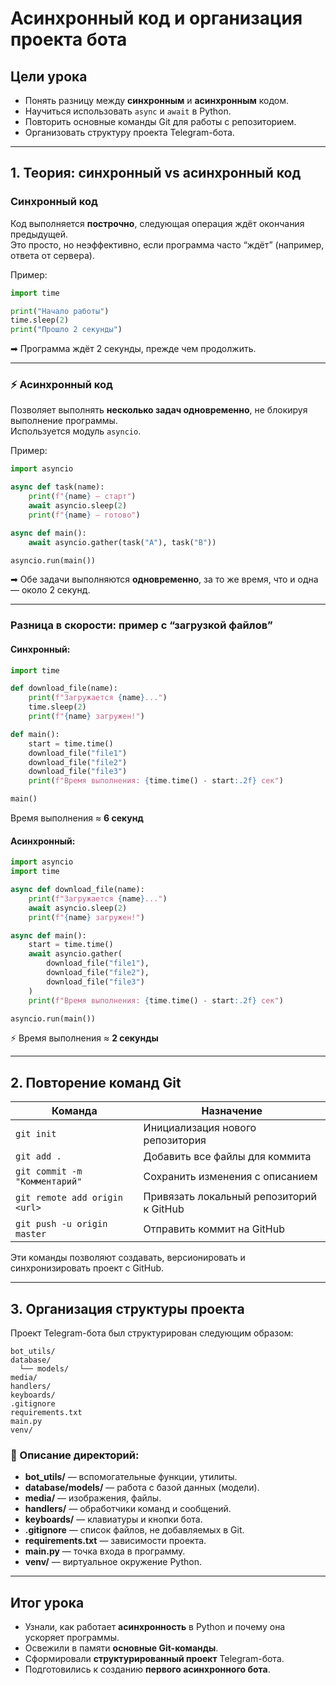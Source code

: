 # Асинхронный код и организация проекта бота

##  Цели урока
- Понять разницу между **синхронным** и **асинхронным** кодом.  
- Научиться использовать `async` и `await` в Python.  
- Повторить основные команды Git для работы с репозиторием.  
- Организовать структуру проекта Telegram-бота.

---

## 1. Теория: синхронный vs асинхронный код

###  Синхронный код
Код выполняется **построчно**, следующая операция ждёт окончания предыдущей.  
Это просто, но неэффективно, если программа часто “ждёт” (например, ответа от сервера).

Пример:
```python
import time

print("Начало работы")
time.sleep(2)
print("Прошло 2 секунды")
```

➡ Программа ждёт 2 секунды, прежде чем продолжить.

---

### ⚡ Асинхронный код
Позволяет выполнять **несколько задач одновременно**, не блокируя выполнение программы.  
Используется модуль `asyncio`.

Пример:
```python
import asyncio

async def task(name):
    print(f"{name} — старт")
    await asyncio.sleep(2)
    print(f"{name} — готово")

async def main():
    await asyncio.gather(task("A"), task("B"))

asyncio.run(main())
```

➡ Обе задачи выполняются **одновременно**, за то же время, что и одна — около 2 секунд.

---

###  Разница в скорости: пример с “загрузкой файлов”

#### Синхронный:
```python
import time

def download_file(name):
    print(f"Загружается {name}...")
    time.sleep(2)
    print(f"{name} загружен!")

def main():
    start = time.time()
    download_file("file1")
    download_file("file2")
    download_file("file3")
    print(f"Время выполнения: {time.time() - start:.2f} сек")

main()
```
 Время выполнения ≈ **6 секунд**

#### Асинхронный:
```python
import asyncio
import time

async def download_file(name):
    print(f"Загружается {name}...")
    await asyncio.sleep(2)
    print(f"{name} загружен!")

async def main():
    start = time.time()
    await asyncio.gather(
        download_file("file1"),
        download_file("file2"),
        download_file("file3")
    )
    print(f"Время выполнения: {time.time() - start:.2f} сек")

asyncio.run(main())
```
⚡ Время выполнения ≈ **2 секунды**

---

## 2. Повторение команд Git

| Команда | Назначение |
|----------|------------|
| `git init` | Инициализация нового репозитория |
| `git add .` | Добавить все файлы для коммита |
| `git commit -m "Комментарий"` | Сохранить изменения с описанием |
| `git remote add origin <url>` | Привязать локальный репозиторий к GitHub |
| `git push -u origin master` | Отправить коммит на GitHub |

 Эти команды позволяют создавать, версионировать и синхронизировать проект с GitHub.

---

## 3. Организация структуры проекта

Проект Telegram-бота был структурирован следующим образом:

```
bot_utils/
database/
  └── models/
media/
handlers/
keyboards/
.gitignore
requirements.txt
main.py
venv/
```

### 📂 Описание директорий:
- **bot_utils/** — вспомогательные функции, утилиты.
- **database/models/** — работа с базой данных (модели).
- **media/** — изображения, файлы.
- **handlers/** — обработчики команд и сообщений.
- **keyboards/** — клавиатуры и кнопки бота.
- **.gitignore** — список файлов, не добавляемых в Git.
- **requirements.txt** — зависимости проекта.
- **main.py** — точка входа в программу.
- **venv/** — виртуальное окружение Python.

---

##  Итог урока
- Узнали, как работает **асинхронность** в Python и почему она ускоряет программы.  
- Освежили в памяти **основные Git-команды**.  
- Сформировали **структурированный проект** Telegram-бота.  
- Подготовились к созданию **первого асинхронного бота**.
